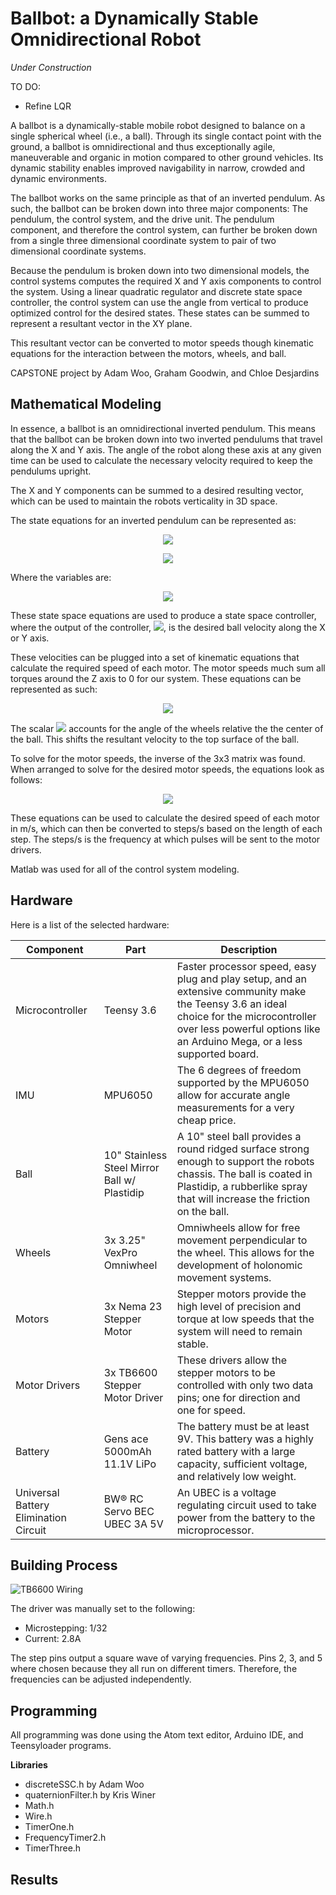 # Ballbot: a Dynamically Stable Omnidirectional Robot

*Under Construction*

TO DO:
- Refine LQR

A ballbot is a dynamically-stable mobile robot designed to balance on a single spherical wheel (i.e., a ball). Through its single contact point with the ground, a ballbot is omnidirectional and thus exceptionally agile, maneuverable and organic in motion compared to other ground vehicles. Its dynamic stability enables improved navigability in narrow, crowded and dynamic environments.

The ballbot works on the same principle as that of an inverted pendulum. As such, the ballbot can be broken down into three major components: The pendulum, the control system, and the drive unit. The pendulum component, and therefore the control system, can further be broken down from a single three dimensional coordinate system to pair of two dimensional coordinate systems.

Because the pendulum is broken down into two dimensional models, the control systems computes the required X and Y axis components to control the system. Using a linear quadratic regulator and discrete state space controller, the control system can use the angle from vertical to produce optimized control for the desired states. These states can be summed to represent a resultant vector in the XY plane.

This resultant vector can be converted to motor speeds though kinematic equations for the interaction between the motors, wheels, and ball.

CAPSTONE project by Adam Woo, Graham Goodwin, and Chloe Desjardins

## Mathematical Modeling

In essence, a ballbot is an omnidirectional inverted pendulum. This means that the ballbot can be broken down into two inverted pendulums that travel along the X and Y axis. The angle of the robot along these axis at any given time can be used to calculate the necessary velocity required to keep the pendulums upright.

The X and Y components can be summed to a desired resulting vector, which can be used to maintain the robots verticality in 3D space.

The state equations for an inverted pendulum can be represented as:

<p align="center">
<img src="https://latex.codecogs.com/gif.latex?%5Cdpi%7B150%7D%20%5Cbegin%7Bbmatrix%7D%20%5Cdot%7Bx%7D%5C%5C%20%5Cddot%7Bx%7D%5C%5C%20%5Cdot%7B%5Cphi%7D%5C%5C%20%5Cddot%7B%5Cphi%7D%5C%5C%20%5Cend%7Bbmatrix%7D%20%3D%20%5Cbegin%7Bbmatrix%7D%200%20%26%201%20%26%200%20%26%200%5C%5C%200%20%26%20%5Cfrac%7B-d%7D%7BM%7D%20%26%20%5Cfrac%7B-m*g%7D%7BM%7D%20%26%200%5C%5C%200%20%26%200%20%26%200%20%26%201%5C%5C%200%20%26%20%5Cfrac%7B-d%7D%7BM*l%7D%20%26%20%5Cfrac%7B-%28m&plus;M%29*g%7D%7BM*l%7D%20%26%200%20%5Cend%7Bbmatrix%7D%20%5Cbegin%7Bbmatrix%7D%20x%5C%5C%20%5Cdot%7Bx%7D%5C%5C%20%5Cphi%5C%5C%20%5Cdot%7B%5Cphi%7D%5C%5C%20%5Cend%7Bbmatrix%7D%20&plus;%20%5Cbegin%7Bbmatrix%7D%200%5C%5C%20%5Cfrac%7B1%7D%7BM%7D%5C%5C%200%5C%5C%20%5Cfrac%7B1%7D%7BM*l%7D%20%5Cend%7Bbmatrix%7D%20u"/>
</p>

<p align="center">
<img src="https://latex.codecogs.com/gif.latex?%5Cdpi%7B150%7D%20y%20%3D%20%5Cbegin%7Bbmatrix%7D%200%20%26%201%20%26%200%20%26%200%5C%5C%20%5Cend%7Bbmatrix%7D%20%5Cbegin%7Bbmatrix%7D%20x%5C%5C%20%5Cdot%7Bx%7D%5C%5C%20%5Cphi%5C%5C%20%5Cdot%7B%5Cphi%7D%5C%5C%20%5Cend%7Bbmatrix%7D%20&plus;%20%5Cbegin%7Bbmatrix%7D%200%5C%5C%20%5Cend%7Bbmatrix%7D%20u"/>
</p>

Where the variables are:

<p align="center">
<img src="https://latex.codecogs.com/gif.latex?%5Cdpi%7B150%7D%20%5Chspace%7B-.25in%7D%20m%20%3D%20%5Ctext%7Bmass%20of%20chassis%20%28kg%29%7D%5C%5C%20M%20%3D%20%5Ctext%7Bmass%20of%20ball%20%28kg%29%7D%5C%5C%20l%20%3D%20%5Ctext%7Blength%20to%20center%20mass%20of%20chassis%20%28m%29%7D%5C%5C%20g%20%3D%20%5Ctext%7Bgravity%20%28m/s%29%7D%5C%5C%20d%20%3D%20%5Ctext%7Bdamping%20factor%7D%5C%5C"/>
</p>

These state space equations are used to produce a state space controller, where the output of the controller, <img src="https://latex.codecogs.com/gif.latex?%5Cdot%7Bx%7D"/>, is the desired ball velocity along the X or Y axis.

These velocities can be plugged into a set of kinematic equations that calculate the required speed of each motor. The motor speeds much sum all torques around the Z axis to 0 for our system. These equations can be represented as such:

<p align="center">
<img src="https://latex.codecogs.com/gif.latex?%5Cdpi%7B150%7D%20%5Cbegin%7Bbmatrix%7D%20V_x%5C%5C%20V_y%5C%5C%20V_z%5C%5C%20%5Cend%7Bbmatrix%7D%20%3D%20%5Cfrac%7B1%7D%7Bsin%2845%5E%7B%5Ccirc%7D%29%7D%20%5Cbegin%7Bbmatrix%7D%20cos%28-60%5E%7B%5Ccirc%7D%29%20%26%20cos%2860%5E%7B%5Ccirc%7D%29%20%26%20cos%28180%5E%7B%5Ccirc%7D%29%5C%5C%20sin%28-60%5E%7B%5Ccirc%7D%29%20%26%20sin%2860%5E%7B%5Ccirc%7D%29%20%26%20sin%28180%5E%7B%5Ccirc%7D%29%5C%5C%201%20%26%201%20%26%201%20%5Cend%7Bbmatrix%7D%20%5Cbegin%7Bbmatrix%7D%20M_1%5C%5C%20M_2%5C%5C%20M_3%5C%5C%20%5Cend%7Bbmatrix%7D"/img>
</p>

The scalar <img src=" https://latex.codecogs.com/gif.latex?%5Cinline%20%5Cfrac%7B1%7D%7Bsin%2845%5E%7B%5Ccirc%7D%29%7D"/> accounts for the angle of the wheels relative the the center of the ball. This shifts the resultant velocity to the top surface of the ball.

To solve for the motor speeds, the inverse of the 3x3 matrix was found. When arranged to solve for the desired motor speeds, the equations look as follows:

<p align="center">
<img src="https://latex.codecogs.com/gif.latex?%5Cinline%20%5Cdpi%7B150%7D%20%5Cbegin%7Bbmatrix%7D%20M_1%5C%5C%20M_2%5C%5C%20M_3%5C%5C%20%5Cend%7Bbmatrix%7D%20%3D%20sin%2845%5E%7B%5Ccirc%7D%29%20%5Cbegin%7Bbmatrix%7D%202-%5Csqrt%7B3%7D%20%26%20-1%20%26%202-%5Csqrt%7B3%7D%5C%5C%202-%5Csqrt%7B3%7D%20%26%201%20%26%202-%5Csqrt%7B3%7D%5C%5C%20-2*%282-%5Csqrt%7B3%7D%29%20%26%200%20%26%20%5Csqrt%7B3%7D*%282-%5Csqrt%7B3%7D%29%5C%5C%20%5Cend%7Bbmatrix%7D%20%5Cbegin%7Bbmatrix%7D%20V_x%5C%5C%20V_y%5C%5C%20V_z%5C%5C%20%5Cend%7Bbmatrix%7D"/img>
</p>

These equations can be used to calculate the desired speed of each motor in m/s, which can then be converted to steps/s based on the length of each step. The steps/s is the frequency at which pulses will be sent to the motor drivers.

Matlab was used for all of the control system modeling.


## Hardware

Here is a list of the selected hardware:

| Component | Part | Description |
| --- | --- | --- |
| Microcontroller | Teensy 3.6 | Faster processor speed, easy plug and play setup, and an extensive community make the Teensy 3.6 an ideal choice for the microcontroller over less powerful options like an Arduino Mega, or a less supported board. |
| IMU | MPU6050 | The 6 degrees of freedom supported by the MPU6050 allow for accurate angle measurements for a very cheap price. |
| Ball | 10" Stainless Steel Mirror Ball w/ Plastidip | A 10" steel ball provides a round ridged surface strong enough to support the robots chassis. The ball is coated in Plastidip, a rubberlike spray that will increase the friction on the ball. |
| Wheels | 3x 3.25" VexPro Omniwheel | Omniwheels allow for free movement perpendicular to the wheel. This allows for the development of holonomic movement systems. |
| Motors | 3x Nema 23 Stepper Motor | Stepper motors provide the high level of precision and torque at low speeds that the system will need to remain stable. |
| Motor Drivers | 3x TB6600 Stepper Motor Driver | These drivers allow the stepper motors to be controlled with only two data pins; one for direction and one for speed. |
| Battery | Gens ace 5000mAh 11.1V LiPo | The battery must be at least 9V. This battery was a highly rated battery with a large capacity, sufficient voltage, and relatively low weight. |
| Universal Battery Elimination Circuit | BW® RC Servo BEC UBEC 3A 5V | An UBEC is a voltage regulating circuit used to take power from the battery to the microprocessor. |

## Building Process

![TB6600 Wiring](https://github.com/awoox2/ballbot/raw/master/Images/TB6600_wiring.png)

The driver was manually set to the following:
- Microstepping: 1/32
- Current: 2.8A

The step pins output a square wave of varying frequencies. Pins 2, 3, and 5 where chosen because they all run on different timers. Therefore, the frequencies can be adjusted independently.

## Programming

All programming was done using the Atom text editor, Arduino IDE, and Teensyloader programs.

**Libraries**
- discreteSSC.h by Adam Woo
- quaternionFilter.h by Kris Winer
- Math.h
- Wire.h
- TimerOne.h
- FrequencyTimer2.h
- TimerThree.h

## Results
